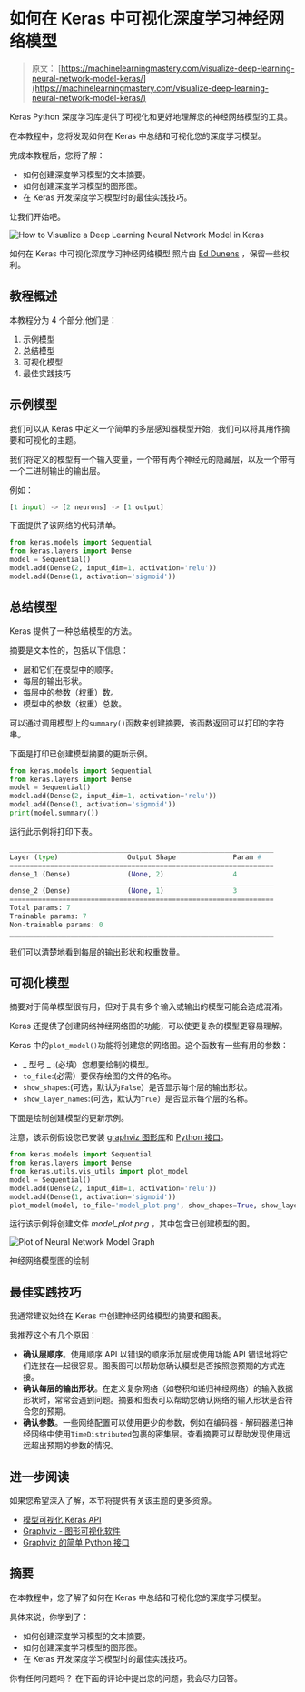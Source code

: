 # 如何在 Keras 中可视化深度学习神经网络模型

> 原文： [https://machinelearningmastery.com/visualize-deep-learning-neural-network-model-keras/](https://machinelearningmastery.com/visualize-deep-learning-neural-network-model-keras/)

Keras Python 深度学习库提供了可视化和更好地理解您的神经网络模型的工具。

在本教程中，您将发现如何在 Keras 中总结和可视化您的深度学习模型。

完成本教程后，您将了解：

*   如何创建深度学习模型的文本摘要。
*   如何创建深度学习模型的图形图。
*   在 Keras 开发深度学习模型时的最佳实践技巧。

让我们开始吧。

![How to Visualize a Deep Learning Neural Network Model in Keras](img/ae4bbe3728d2ae14a8486fd00fc87a8b.png)

如何在 Keras 中可视化深度学习神经网络模型
照片由 [Ed Dunens](https://www.flickr.com/photos/blachswan/14990404869/) ，保留一些权利。

## 教程概述

本教程分为 4 个部分;他们是：

1.  示例模型
2.  总结模型
3.  可视化模型
4.  最佳实践技巧

## 示例模型

我们可以从 Keras 中定义一个简单的多层感知器模型开始，我们可以将其用作摘要和可视化的主题。

我们将定义的模型有一个输入变量，一个带有两个神经元的隐藏层，以及一个带有一个二进制输出的输出层。

例如：

```py
[1 input] -> [2 neurons] -> [1 output]
```

下面提供了该网络的代码清单。

```py
from keras.models import Sequential
from keras.layers import Dense
model = Sequential()
model.add(Dense(2, input_dim=1, activation='relu'))
model.add(Dense(1, activation='sigmoid'))
```

## 总结模型

Keras 提供了一种总结模型的方法。

摘要是文本性的，包括以下信息：

*   层和它们在模型中的顺序。
*   每层的输出形状。
*   每层中的参数（权重）数。
*   模型中的参数（权重）总数。

可以通过调用模型上的`summary()`函数来创建摘要，该函数返回可以打印的字符串。

下面是打印已创建模型摘要的更新示例。

```py
from keras.models import Sequential
from keras.layers import Dense
model = Sequential()
model.add(Dense(2, input_dim=1, activation='relu'))
model.add(Dense(1, activation='sigmoid'))
print(model.summary())
```

运行此示例将打印下表。

```py
_________________________________________________________________
Layer (type)                 Output Shape              Param #
=================================================================
dense_1 (Dense)              (None, 2)                 4
_________________________________________________________________
dense_2 (Dense)              (None, 1)                 3
=================================================================
Total params: 7
Trainable params: 7
Non-trainable params: 0
_________________________________________________________________
```

我们可以清楚地看到每层的输出形状和权重数量。

## 可视化模型

摘要对于简单模型很有用，但对于具有多个输入或输出的模型可能会造成混淆。

Keras 还提供了创建网络神经网络图的功能，可以使更复杂的模型更容易理解。

Keras 中的`plot_model()`功能将创建您的网络图。这个函数有一些有用的参数：

*   _ 型号 _ :(必填）您想要绘制的模型。
*  `to_file`:(必需）要保存绘图的文件的名称。
*  `show_shapes`:(可选，默认为`False`）是否显示每个层的输出形状。
*  `show_layer_names`:(可选，默认为`True`）是否显示每个层的名称。

下面是绘制创建模型的更新示例。

注意，该示例假设您已安装 [graphviz 图形库](http://www.graphviz.org/)和 [Python 接口](https://pypi.python.org/pypi/graphviz)。

```py
from keras.models import Sequential
from keras.layers import Dense
from keras.utils.vis_utils import plot_model
model = Sequential()
model.add(Dense(2, input_dim=1, activation='relu'))
model.add(Dense(1, activation='sigmoid'))
plot_model(model, to_file='model_plot.png', show_shapes=True, show_layer_names=True)
```

运行该示例将创建文件 _model_plot.png_ ，其中包含已创建模型的图。

![Plot of Neural Network Model Graph](img/cd2ea0cb6ea3f16f73d52c1580d22310.png)

神经网络模型图的绘制

## 最佳实践技巧

我通常建议始终在 Keras 中创建神经网络模型的摘要和图表。

我推荐这个有几个原因：

*   **确认层顺序**。使用顺序 API 以错误的顺序添加层或使用功能 API 错误地将它们连接在一起很容易。图表图可以帮助您确认模型是否按照您预期的方式连接。
*   **确认每层的输出形状**。在定义复杂网络（如卷积和递归神经网络）的输入数据形状时，常常会遇到问题。摘要和图表可以帮助您确认网络的输入形状是否符合您的预期。
*   **确认参数**。一些网络配置可以使用更少的参数，例如在编码器 - 解码器递归神经网络中使用`TimeDistributed`包裹的密集层。查看摘要可以帮助发现使用远远超出预期的参数的情况。

## 进一步阅读

如果您希望深入了解，本节将提供有关该主题的更多资源。

*   [模型可视化 Keras API](https://keras.io/visualization/)
*   [Graphviz - 图形可视化软件](http://www.graphviz.org/)
*   [Graphviz 的简单 Python 接口](https://pypi.python.org/pypi/graphviz)

## 摘要

在本教程中，您了解了如何在 Keras 中总结和可视化您的深度学习模型。

具体来说，你学到了：

*   如何创建深度学习模型的文本摘要。
*   如何创建深度学习模型的图形图。
*   在 Keras 开发深度学习模型时的最佳实践技巧。

你有任何问题吗？
在下面的评论中提出您的问题，我会尽力回答。